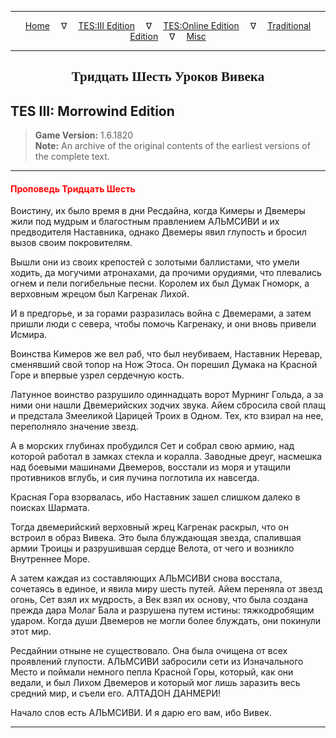 
---

<!-- Jekyll Page Links -->

<center>
<a href="../../../../index.html">Home</a>
&emsp;&nabla;&emsp;
<a href="../../../index-tes3.html">TES:III Edition</a>
&emsp;&nabla;&emsp;
<a href="../../../index-teso.html">TES:Online Edition</a>
&emsp;&nabla;&emsp;
<a href="../../../index-traditional.html">Traditional Edition</a>
&emsp;&nabla;&emsp;
<a href="../../../index-misc.html">Misc</a>
</center>

<!-- Markdown Body Below: -->

---

<center>
<h2><span style="font-family:Georgia">Тридцать Шесть Уроков Вивека</span></h2>
</center>

## TES III: Morrowind Edition

> __Game Version:__ 1.6.1820\
> __Note:__ An archive of the original contents of the earliest versions of the complete text.

---

#### <span style="color:red">Проповедь Тридцать Шесть</span>

Воистину, их было время в дни Ресдайна, когда Кимеры и Двемеры жили под мудрым и благостным правлением АЛЬМСИВИ и их предводителя Наставника, однако Двемеры явил глупость и бросил вызов своим покровителям.

Вышли они из своих крепостей с золотыми баллистами, что умели ходить, да могучими атронахами, да прочими орудиями, что плевались огнем и пели погибельные песни. Королем их был Думак Гноморк, а верховным жрецом был Кагренак Лихой.

И в предгорье, и за горами разразилась война с Двемерами, а затем пришли люди с севера, чтобы помочь Кагренаку, и они вновь привели Исмира.

Воинства Кимеров же вел раб, что был неубиваем, Наставник Неревар, сменявший свой топор на Нож Этоса. Он порешил Думака на Красной Горе и впервые узрел сердечную кость.

Латунное воинство разрушило одиннадцать ворот Мурнинг Гольда, а за ними они нашли Двемерийских зодчих звука. Айем сбросила свой плащ и предстала Змееликой Царицей Троих в Одном. Тех, кто взирал на нее, переполняло значение звезд.

А в морских глубинах пробудился Сет и собрал свою армию, над которой работал в замках стекла и коралла. Заводные дреуг, насмешка над боевыми машинами Двемеров, восстали из моря и утащили противников вглубь, и сия пучина поглотила их навсегда.

Красная Гора взорвалась, ибо Наставник зашел слишком далеко в поисках Шармата.

Тогда двемерийский верховный жрец Кагренак раскрыл, что он встроил в образ Вивека. Это была блуждающая звезда, спалившая армии Троицы и разрушившая сердце Велота, от чего и возникло Внутреннее Море.

А затем каждая из составляющих АЛЬМСИВИ снова восстала, сочетаясь в единое, и явила миру шесть путей. Айем переняла от звезд огонь, Сет взял их мудрость, а Век взял их основу, что была создана прежда дара Молаг Бала и разрушена путем истины: тяжкодробящим ударом. Когда души Двемеров не могли более блуждать, они покинули этот мир.

Ресдайнии отныне не существовало. Она была очищена от всех проявлений глупости. АЛЬМСИВИ забросили сети из Изначального Место и поймали немного пепла Красной Горы, который, как они ведали, и был Лихом Двемеров и который мог лишь заразить весь средний мир, и съели его. АЛТАДОН ДАНМЕРИ!

Начало слов есть АЛЬМСИВИ. И я дарю его вам, ибо Вивек.

---
